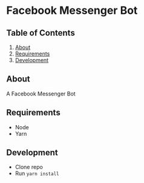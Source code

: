 # Facebook Messenger Bot

## Table of Contents
1. [About](#about)
1. [Requirements](#requirements)
1. [Development](#development)

## About

A Facebook Messenger Bot

## Requirements
- Node
- Yarn

## Development
- Clone repo
- Run `yarn install`
